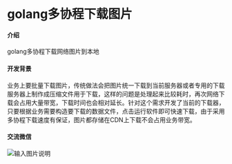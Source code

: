 # golang多协程下载图片

#### 介绍
golang多协程下载网络图片到本地

#### 开发背景
业务上要批量下载图片，传统做法会把图片统一下载到当前服务器或者专用的下载服务器上制作成压缩文件用于下载，这样的问题是处理起来比较耗时，再次网络下载会占用大量带宽，下载时间也会相对延长。针对这个需求开发了当前的下载器，只要根据业务需要构造要下载的数据文件，点击运行软件即可快速下载，由于采用多协程下载速度有保证，图片都存储在CDN上下载不会占用业务带宽。

#### 交流微信
![输入图片说明](http://src.leju.com/imp/imp/deal/08/23/a/fd7c92be6f78762ecf8d92f526e_p47_mk47.png "在这里输入图片标题")

